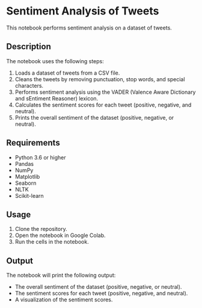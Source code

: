 
# Sentiment Analysis of Tweets

This notebook performs sentiment analysis on a dataset of tweets.

## Description

The notebook uses the following steps:

1. Loads a dataset of tweets from a CSV file.
2. Cleans the tweets by removing punctuation, stop words, and special characters.
3. Performs sentiment analysis using the VADER (Valence Aware Dictionary and sEntiment Reasoner) lexicon.
4. Calculates the sentiment scores for each tweet (positive, negative, and neutral).
5. Prints the overall sentiment of the dataset (positive, negative, or neutral).

## Requirements

- Python 3.6 or higher
- Pandas
- NumPy
- Matplotlib
- Seaborn
- NLTK
- Scikit-learn

## Usage

1. Clone the repository.
2. Open the notebook in Google Colab.
3. Run the cells in the notebook.

## Output

The notebook will print the following output:

- The overall sentiment of the dataset (positive, negative, or neutral).
- The sentiment scores for each tweet (positive, negative, and neutral).
- A visualization of the sentiment scores.
